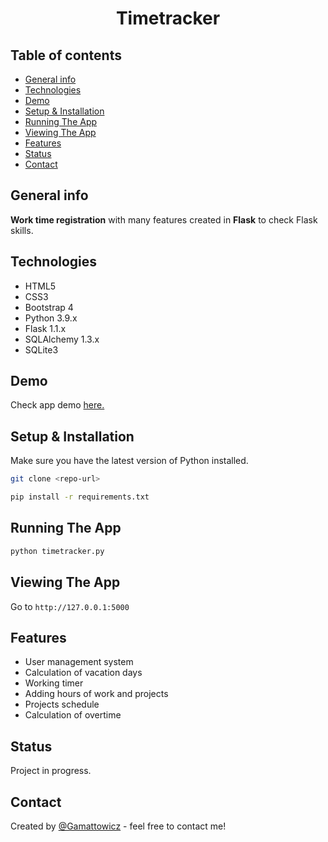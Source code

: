 <div align="center">
<h1 align="center">Timetracker</h1></div>

## Table of contents
* [General info](#general-info)
* [Technologies](#technologies)
* [Demo](#demo)
* [Setup & Installation](#setup-&-installation)
* [Running The App](#running-the-app)
* [Viewing The App](#viewing-the-app)
* [Features](#features)
* [Status](#status)
* [Contact](#contact)

## General info
**Work time registration** with many features created in **Flask** to check Flask skills.

## Technologies
* HTML5
* CSS3
* Bootstrap 4
* Python 3.9.x
* Flask 1.1.x
* SQLAlchemy 1.3.x
* SQLite3

## Demo
Check app demo [here.](https://my-timetracker.herokuapp.com/)

## Setup & Installation
Make sure you have the latest version of Python installed.
```bash
git clone <repo-url>
```

```bash
pip install -r requirements.txt
```

## Running The App
```bash
python timetracker.py
```

## Viewing The App
Go to `http://127.0.0.1:5000`

## Features
* User management system
* Calculation of vacation days
* Working timer
* Adding hours of work and projects
* Projects schedule
* Calculation of overtime

## Status 
Project in progress.

## Contact
Created by [@Gamattowicz](https://github.com/Gamattowicz) - feel free to contact me!
